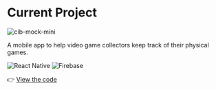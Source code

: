 # Current Project

![cib-mock-mini](https://user-images.githubusercontent.com/7448403/147874117-0427c12a-dc49-4508-8c17-90a2c97de424.jpg)
 

A mobile app to help video game collectors keep track of their physical games.
  
![React Native](https://img.shields.io/badge/react_native-%2320232a.svg?style=for-the-badge&logo=react&logoColor=%2361DAFB) ![Firebase](https://img.shields.io/badge/firebase-%23039BE5.svg?style=for-the-badge&logo=firebase)

<!--:point_right: [Read more about the app](https://lauramerris.github.io/cib/)  -->
:point_right: [View the code](https://github.com/LauraMerris/cib)
